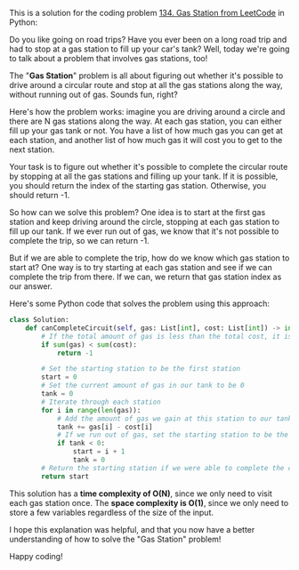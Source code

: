 This is a solution for the coding problem [134. Gas Station from LeetCode](https://leetcode.com/problems/gas-station/description) in Python:

Do you like going on road trips? Have you ever been on a long road trip and had to stop at a gas station to fill up your car's tank? Well, today we're going to talk about a problem that involves gas stations, too!

The "**Gas Station**" problem is all about figuring out whether it's possible to drive around a circular route and stop at all the gas stations along the way, without running out of gas. Sounds fun, right?

Here's how the problem works: imagine you are driving around a circle and there are N gas stations along the way. At each gas station, you can either fill up your gas tank or not. You have a list of how much gas you can get at each station, and another list of how much gas it will cost you to get to the next station.

Your task is to figure out whether it's possible to complete the circular route by stopping at all the gas stations and filling up your tank. If it is possible, you should return the index of the starting gas station. Otherwise, you should return -1.

So how can we solve this problem? One idea is to start at the first gas station and keep driving around the circle, stopping at each gas station to fill up our tank. If we ever run out of gas, we know that it's not possible to complete the trip, so we can return -1.

But if we are able to complete the trip, how do we know which gas station to start at? One way is to try starting at each gas station and see if we can complete the trip from there. If we can, we return that gas station index as our answer.

Here's some Python code that solves the problem using this approach:

```python
class Solution:
    def canCompleteCircuit(self, gas: List[int], cost: List[int]) -> int:
        # If the total amount of gas is less than the total cost, it is not possible to complete the circuit
        if sum(gas) < sum(cost):
            return -1

        # Set the starting station to be the first station
        start = 0
        # Set the current amount of gas in our tank to be 0
        tank = 0
        # Iterate through each station
        for i in range(len(gas)):
            # Add the amount of gas we gain at this station to our tank, and subtract the cost of reaching the next station
            tank += gas[i] - cost[i]
            # If we run out of gas, set the starting station to be the next station and reset the tank
            if tank < 0:
                start = i + 1
                tank = 0
        # Return the starting station if we were able to complete the circuit, or -1 if not
        return start
```

This solution has a **time complexity of O(N)**, since we only need to visit each gas station once. The **space complexity is O(1)**, since we only need to store a few variables regardless of the size of the input.

I hope this explanation was helpful, and that you now have a better understanding of how to solve the "Gas Station" problem!

Happy coding!
